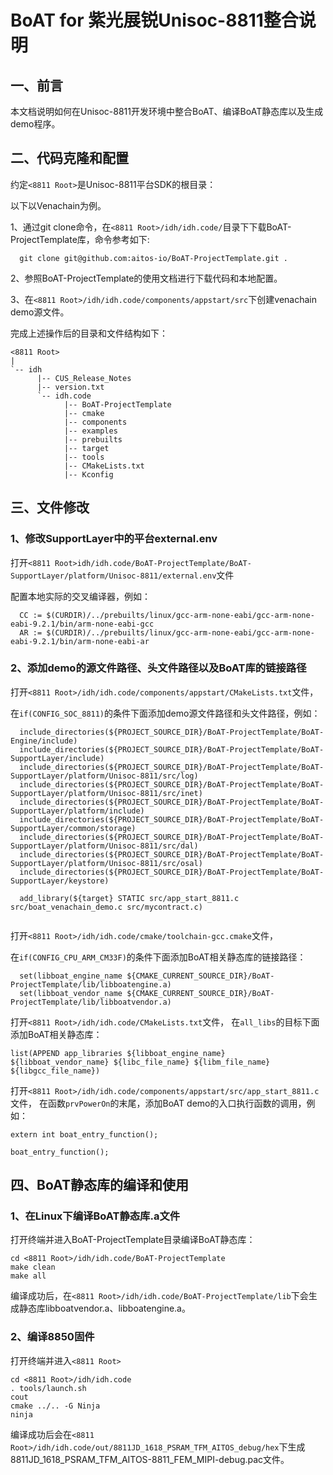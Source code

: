 # BoAT for 紫光展锐Unisoc-8811整合说明


## 一、前言

本文档说明如何在Unisoc-8811开发环境中整合BoAT、编译BoAT静态库以及生成demo程序。

## 二、代码克隆和配置

约定`<8811 Root>`是Unisoc-8811平台SDK的根目录：

以下以Venachain为例。

1、通过git clone命令，在`<8811 Root>/idh/idh.code/`目录下下载BoAT-ProjectTemplate库，命令参考如下:

  ```
    git clone git@github.com:aitos-io/BoAT-ProjectTemplate.git .
  ```

2、参照BoAT-ProjectTemplate的使用文档进行下载代码和本地配置。

3、在`<8811 Root>/idh/idh.code/components/appstart/src`下创建venachain demo源文件。


完成上述操作后的目录和文件结构如下：
```
<8811 Root>
|
`-- idh
      |-- CUS_Release_Notes
      |-- version.txt
      `-- idh.code
            |-- BoAT-ProjectTemplate
            |-- cmake
            |-- components
            |-- examples
            |-- prebuilts
            |-- target
            |-- tools
            |-- CMakeLists.txt
            |-- Kconfig

```


## 三、文件修改

### 1、修改SupportLayer中的平台external.env

打开`<8811 Root>idh/idh.code/BoAT-ProjectTemplate/BoAT-SupportLayer/platform/Unisoc-8811/external.env`文件
  
  配置本地实际的交叉编译器，例如：
  ```
    CC := $(CURDIR)/../prebuilts/linux/gcc-arm-none-eabi/gcc-arm-none-eabi-9.2.1/bin/arm-none-eabi-gcc
    AR := $(CURDIR)/../prebuilts/linux/gcc-arm-none-eabi/gcc-arm-none-eabi-9.2.1/bin/arm-none-eabi-ar
  ```

### 2、添加demo的源文件路径、头文件路径以及BoAT库的链接路径

  打开`<8811 Root>/idh/idh.code/components/appstart/CMakeLists.txt`文件，

  在`if(CONFIG_SOC_8811)`的条件下面添加demo源文件路径和头文件路径，例如：
  ```
    include_directories(${PROJECT_SOURCE_DIR}/BoAT-ProjectTemplate/BoAT-Engine/include)
    include_directories(${PROJECT_SOURCE_DIR}/BoAT-ProjectTemplate/BoAT-SupportLayer/include)
    include_directories(${PROJECT_SOURCE_DIR}/BoAT-ProjectTemplate/BoAT-SupportLayer/platform/Unisoc-8811/src/log)
    include_directories(${PROJECT_SOURCE_DIR}/BoAT-ProjectTemplate/BoAT-SupportLayer/platform/Unisoc-8811/src/inet)
    include_directories(${PROJECT_SOURCE_DIR}/BoAT-ProjectTemplate/BoAT-SupportLayer/platform/include)
    include_directories(${PROJECT_SOURCE_DIR}/BoAT-ProjectTemplate/BoAT-SupportLayer/common/storage)
    include_directories(${PROJECT_SOURCE_DIR}/BoAT-ProjectTemplate/BoAT-SupportLayer/platform/Unisoc-8811/src/dal)
    include_directories(${PROJECT_SOURCE_DIR}/BoAT-ProjectTemplate/BoAT-SupportLayer/platform/Unisoc-8811/src/osal)
    include_directories(${PROJECT_SOURCE_DIR}/BoAT-ProjectTemplate/BoAT-SupportLayer/keystore)

    add_library(${target} STATIC src/app_start_8811.c src/boat_venachain_demo.c src/mycontract.c)


  ```
  打开`<8811 Root>/idh/idh.code/cmake/toolchain-gcc.cmake`文件，

  在`if(CONFIG_CPU_ARM_CM33F)`的条件下面添加BoAT相关静态库的链接路径：
  ```
    set(libboat_engine_name ${CMAKE_CURRENT_SOURCE_DIR}/BoAT-ProjectTemplate/lib/libboatengine.a)
    set(libboat_vendor_name ${CMAKE_CURRENT_SOURCE_DIR}/BoAT-ProjectTemplate/lib/libboatvendor.a)
  ```

  打开`<8811 Root>/idh/idh.code/CMakeLists.txt`文件，
  在`all_libs`的目标下面添加BoAT相关静态库：
  ```
  list(APPEND app_libraries ${libboat_engine_name} ${libboat_vendor_name} ${libc_file_name} ${libm_file_name} ${libgcc_file_name})
  ```

  打开`<8811 Root>/idh/idh.code/components/appstart/src/app_start_8811.c`文件，
  在函数`prvPowerOn`的末尾，添加BoAT demo的入口执行函数的调用，例如：
  ```
  extern int boat_entry_function();

  boat_entry_function();
  ```

## 四、BoAT静态库的编译和使用

### 1、在Linux下编译BoAT静态库.a文件
   
   
   打开终端并进入BoAT-ProjectTemplate目录编译BoAT静态库：
   ```
   cd <8811 Root>/idh/idh.code/BoAT-ProjectTemplate
   make clean
   make all
   ```
   
   编译成功后，在`<8811 Root>/idh/idh.code/BoAT-ProjectTemplate/lib`下会生成静态库libboatvendor.a、libboatengine.a。
   

### 2、编译8850固件
   
   打开终端并进入`<8811 Root>`
   ```
   cd <8811 Root>/idh/idh.code
   . tools/launch.sh
   cout
   cmake ../.. -G Ninja
   ninja
   ```
  编译成功后会在`<8811 Root>/idh/idh.code/out/8811JD_1618_PSRAM_TFM_AITOS_debug/hex`下生成8811JD_1618_PSRAM_TFM_AITOS-8811_FEM_MIPI-debug.pac文件。
